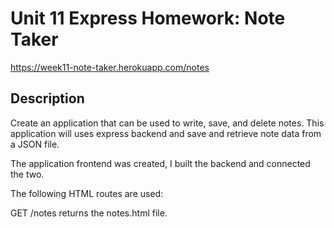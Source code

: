 # Unit 11 Express Homework: Note Taker
 https://week11-note-taker.herokuapp.com/notes
## Description
  Create an application that can be used to write, save, and delete notes. This application will uses express backend and save and      retrieve note data from a JSON file.

  The application frontend was created, I built the backend and connected the two.

  The following HTML routes are used:

  GET /notes returns the notes.html file.
